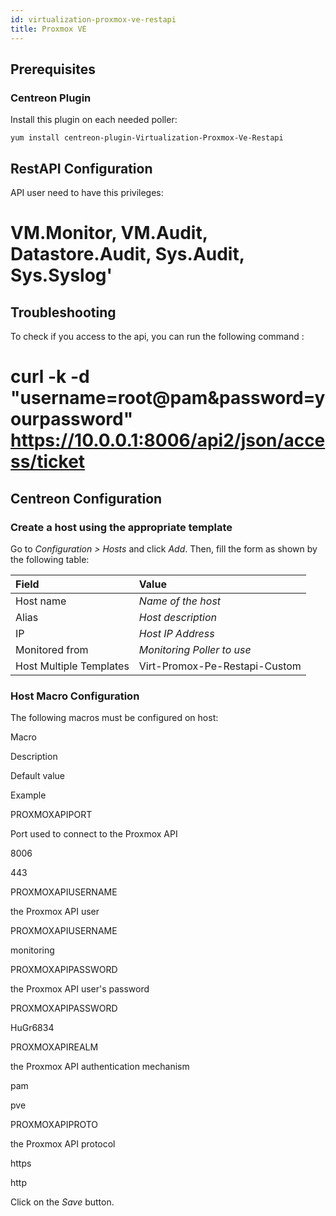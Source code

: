 ```yaml
---
id: virtualization-proxmox-ve-restapi
title: Proxmox VE
---
```


## Prerequisites

### Centreon Plugin

Install this plugin on each needed poller:

``` shell
yum install centreon-plugin-Virtualization-Proxmox-Ve-Restapi
```

## RestAPI Configuration

API user need to have this privileges:

# VM.Monitor, VM.Audit, Datastore.Audit, Sys.Audit, Sys.Syslog'

## Troubleshooting

To check if you access to the api, you can run the following command :

#  curl -k -d "username=root@pam&password=yourpassword"  https://10.0.0.1:8006/api2/json/access/ticket

## Centreon Configuration

### Create a host using the appropriate template

Go to *Configuration \> Hosts* and click *Add*. Then, fill the form as shown by
the following table:

| Field                                | Value                         |
| :----------------------------------- | :---------------------------- |
| Host name                            | *Name of the host*            |
| Alias                                | *Host description*            |
| IP                                   | *Host IP Address*             |
| Monitored from                       | *Monitoring Poller to use*    |
| Host Multiple Templates              | Virt-Promox-Pe-Restapi-Custom |

### Host Macro Configuration

The following macros must be configured on host:

Macro

Description

Default value

Example

PROXMOXAPIPORT

Port used to connect to the Proxmox API

8006

443

PROXMOXAPIUSERNAME

the Proxmox API user

PROXMOXAPIUSERNAME

monitoring

PROXMOXAPIPASSWORD

the Proxmox API user's password

PROXMOXAPIPASSWORD

HuGr6834

PROXMOXAPIREALM

the Proxmox API authentication mechanism

pam

pve

PROXMOXAPIPROTO

the Proxmox API protocol

https

http

Click on the *Save* button.
